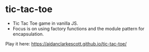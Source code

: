 # tic-tac-toe
- Tic Tac Toe game in vanilla JS.
- Focus is on using factory functions and the module pattern for encapsulation.

Play it here: https://aidanclarkescott.github.io/tic-tac-toe/
